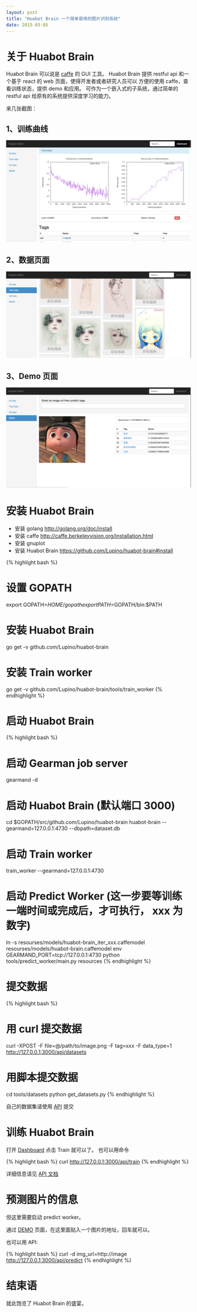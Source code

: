 ```yaml
---
layout: post
title: "Huabot Brain 一个简单易用的图片识别系统"
date: 2015-03-05
---
```


关于 Huabot Brain
================

Huabot Brain 可以说是 [caffe](http://caffe.berkeleyvision.org/) 的 GUI 工具。
Huabot Brain 提供 restful api 和一个基于 react 的 web 页面，使得开发者或者研究人员可以
方便的使用 caffe，查看训练状态，提供 demo 和应用。
可作为一个嵌入式的子系统，通过简单的 restful api 给原有的系统提供深度学习的能力。

来几张截图：

1、训练曲线
---------
![训练曲线](/images/train-line.png)

2、数据页面
---------
![](/images/huabot-brain-waterfal.png)

3、Demo 页面
---------------
![](/images/huabot-brain-demo.png)

安装 Huabot Brain
================

* 安装 golang <http://golang.org/doc/install>
* 安装 caffe <http://caffe.berkeleyvision.org/installation.html>
* 安装 gnuplot
* 安装 Huabot Brain <https://github.com/Lupino/huabot-brain#install>

{% highlight bash %}
# 设置 GOPATH
export GOPATH=$HOME/gopath
export PATH=$GOPATH/bin:$PATH

# 安装 Huabot Brain
go get -v github.com/Lupino/huabot-brain
# 安装 Train worker
go get -v github.com/Lupino/huabot-brain/tools/train_worker
{% endhighlight %}

启动 Huabot Brain
================

{% highlight bash %}
# 启动 Gearman job server
gearmand -d

# 启动 Huabot Brain (默认端口 3000)
cd $GOPATH/src/github.com/Lupino/huabot-brain
huabot-brain --gearmand=127.0.0.1:4730 --dbpath=dataset.db

# 启动 Train worker
train_worker --gearmand=127.0.0.1:4730

# 启动 Predict Worker (这一步要等训练一端时间或完成后，才可执行， xxx 为数字)
ln -s resourses/models/huabot-brain_iter_xxx.caffemodel resourses/models/huabot-brain.caffemodel
env GEARMAND_PORT=tcp://127.0.0.1:4730 python tools/predict_worker/main.py resources
{% endhighlight %}

提交数据
=======

{% highlight bash %}
# 用 curl 提交数据
curl -XPOST -F file=@/path/to/image.png -F tag=xxx -F data_type=1 http://127.0.0.1:3000/api/datasets

# 用脚本提交数据
cd tools/datasets
python get_datasets.py
{% endhighlight %}

自己的数据集请使用 [API](https://github.com/Lupino/huabot-brain/blob/master/API.md) 提交

训练 Huabot Brain
================

打开 [Dashboard](http://127.0.0.1:3000/#/dashboard) 点击 Train 就可以了。
也可以用命令

{% highlight bash %}
curl http://127.0.0.1:3000/api/train
{% endhighlight %}

详细信息请见 [API 文档](https://github.com/Lupino/huabot-brain/blob/master/API.md)

预测图片的信息
===========

但这里需要启动 predict worker。

通过 [DEMO](http://127.0.0.1:3000/#/demo) 页面，在这里面贴入一个图片的地址，回车就可以。

也可以用 API:

{% highlight bash %}
curl -d img_url=http://image http://127.0.0.1:3000/api/predict
{% endhighlight %}

结束语
=====

就此饱览了 Huabot Brain 的盛宴。
